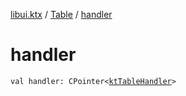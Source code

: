 [libui.ktx](../index.md) / [Table](index.md) / [handler](./handler.md)

# handler

`val handler: CPointer<`[`ktTableHandler`](../../libui/kt-table-handler/index.md)`>`